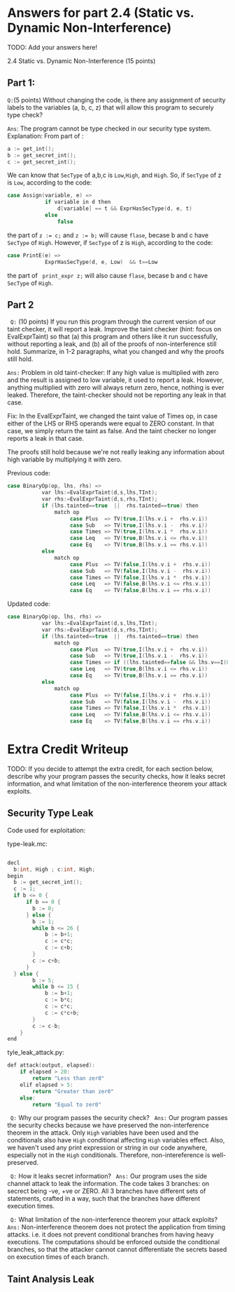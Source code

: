 # Answers for part 2.4 (Static vs. Dynamic Non-Interference)

TODO: Add your answers here!

2.4 Static vs. Dynamic Non-Interference (15 points)
## Part 1:
`Q:`(5 points) Without changing the code, is there any assignment of security labels to the variables (a, b, c, z)
that will allow this program to securely type check?

`Ans`: The program cannot be type checked in our security type system. 
Explanation: 
From part of :
```c
a := get_int();
b := get_secret_int();
c := get_secret_int();
```
We can know that `SecType` of a,b,c is `Low`,`High`, and `High`. 
So, if `SecType` of z is `Low`, according to the code: 
```c
case Assign(variable, e) => 
            if variable in d then 
                d[variable] == t && ExprHasSecType(d, e, t)
            else 
                false
```
the part of `z := c;` and `z := b;` will cause `flase`, becase b and c have `SecType` of `High`.
However, if `SecType` of z is `High`, according to the code: 
```c
case PrintE(e) =>
            ExprHasSecType(d, e, Low)  && t==Low
```
the part of ` print_expr z;` will also cause `flase`, becase b and c have `SecType` of `High`.

## Part 2
` Q:`  (10 points) If you run this program through the current version of our taint checker, it will report a leak.
Improve the taint checker (hint: focus on EvalExprTaint) so that (a) this program and others like it run
successfully, without reporting a leak, and (b) all of the proofs of non-interference still hold.
Summarize, in 1-2 paragraphs, what you changed and why the proofs still hold.

`Ans:` Problem in old taint-checker: If any high value is multiplied with zero and the result is assigned to low variable, it used to report a leak. However, anything multiplied with zero will always return zero, hence, nothing is ever leaked. Therefore, the taint-checker should not be reporting any leak in that case.

Fix: In the EvalExprTaint, we changed the taint value of Times op, in case either of the LHS or RHS operands were equal to ZERO constant. In that case, we simply return the taint as false. And the taint checker no longer reports a leak in that case.

The proofs still hold because we're not really leaking any information about high variable by multiplying it with zero.

Previous code:
```c
case BinaryOp(op, lhs, rhs) => 
           var lhs:=EvalExprTaint(d,s,lhs,TInt);
           var rhs:=EvalExprTaint(d,s,rhs,TInt);        
           if (lhs.tainted==true  ||  rhs.tainted==true) then
               match op
                    case Plus  => TV(true,I(lhs.v.i +  rhs.v.i)) 
                    case Sub   => TV(true,I(lhs.v.i -  rhs.v.i)) 
                    case Times => TV(true,I(lhs.v.i *  rhs.v.i))
                    case Leq   => TV(true,B(lhs.v.i <= rhs.v.i))
                    case Eq    => TV(true,B(lhs.v.i == rhs.v.i))
           else
               match op                    
                    case Plus  => TV(false,I(lhs.v.i +  rhs.v.i)) 
                    case Sub   => TV(false,I(lhs.v.i -  rhs.v.i)) 
                    case Times => TV(false,I(lhs.v.i *  rhs.v.i)) 
                    case Leq   => TV(false,B(lhs.v.i <= rhs.v.i))
                    case Eq    => TV(false,B(lhs.v.i == rhs.v.i))
```

Updated code:
```c
case BinaryOp(op, lhs, rhs) => 
           var lhs:=EvalExprTaint(d,s,lhs,TInt);
           var rhs:=EvalExprTaint(d,s,rhs,TInt);        
           if (lhs.tainted==true  ||  rhs.tainted==true) then
               match op
                    case Plus  => TV(true,I(lhs.v.i +  rhs.v.i)) 
                    case Sub   => TV(true,I(lhs.v.i -  rhs.v.i)) 
                    case Times => if ((lhs.tainted==false && lhs.v==I(0)) || (rhs.tainted==false && rhs.v==I(0))) then TV(false, I(0)) else TV(true,I(lhs.v.i *  rhs.v.i))
                    case Leq   => TV(true,B(lhs.v.i <= rhs.v.i))
                    case Eq    => TV(true,B(lhs.v.i == rhs.v.i))
           else
               match op                    
                    case Plus  => TV(false,I(lhs.v.i +  rhs.v.i)) 
                    case Sub   => TV(false,I(lhs.v.i -  rhs.v.i)) 
                    case Times => TV(false,I(lhs.v.i *  rhs.v.i)) 
                    case Leq   => TV(false,B(lhs.v.i <= rhs.v.i))
                    case Eq    => TV(false,B(lhs.v.i == rhs.v.i))
```

# Extra Credit Writeup

TODO: 
If you decide to attempt the extra credit, for each section below, describe why
your program passes the security checks, how it leaks secret information, and
what limitation of the non-interference theorem your attack exploits.

## Security Type Leak

Code used for exploitation:

type-leak.mc:
```c

decl
  b:int, High ; c:int, High;
begin
  b := get_secret_int();
  c := 1;
  if b <= 0 {
      if b == 0 {
        b := 0;
      } else {
        b := 1;
        while b <= 26 {
            b := b+1;
            c := c*c;
            c := c+b;
        }
        c := c+b;
      }
  } else {
        b := 5;
        while b <= 15 {
            b := b+1;
            c := b*c;
            c := c*c;
            c := c*c+b;
        }
        c := c-b;
    }
end
```
tyle_leak_attack.py:

```c
def attack(output, elapsed):
    if elapsed > 20:
        return "Less than zer0"
    elif elapsed > 5:
        return "Greater than zer0"
    else:
        return "Equal to zer0"
```

` Q:` Why our program passes the security check?
` Ans:` Our program passes the security checks because we have preserved the non-interference theorem in the attack. Only `High` variables have been used and the conditionals also have `High` conditional affecting `High` variables effect. Also, we haven't used any print expression or string in our code anywhere, especially not in the `High` conditionals. Therefore, non-intereference is well-preserved.

` Q:` How it leaks secret information?
` Ans:` Our program uses the side channel attack to leak the information. The code takes 3 branches: on secrect being -ve, +ve or ZERO. All 3 branches have different sets of statements, crafted in a way, such that the branches have different execution times.

` Q:`  What limitation of the non-interference theorem your attack exploits?
` Ans:` Non-interference theorem does not protect the application from timing attacks. i.e. it does not prevent conditional branches from having heavy executions. The computations should be enforced outside the conditional branches, so that the attacker cannot cannot differentiate the secrets based on execution times of each branch.


## Taint Analysis Leak
